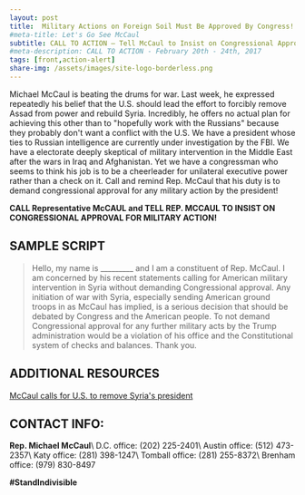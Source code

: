 ```yaml
---
layout: post
title:  Military Actions on Foreign Soil Must Be Approved By Congress!
#meta-title: Let's Go See McCaul
subtitle: CALL TO ACTION – Tell McCaul to Insist on Congressional Approval for Military Action!
#meta-description: CALL TO ACTION - February 20th - 24th, 2017
tags: [front,action-alert]
share-img: /assets/images/site-logo-borderless.png
---
```

Michael McCaul is beating the drums for war. Last week, he expressed repeatedly his belief that the U.S. should lead the effort to forcibly remove Assad from power and rebuild Syria. Incredibly, he offers no actual plan for achieving this other than to "hopefully work with the Russians" because they probably don't want a conflict with the U.S. We have a president whose ties to Russian intelligence are currently under investigation by the FBI. We have a electorate deeply skeptical of military intervention in the Middle East after the wars in Iraq and Afghanistan. Yet we have a congressman who seems to think his job is to be a cheerleader for unilateral executive power rather than a check on it. Call and remind Rep. McCaul that his duty is to demand congressional approval for any military action by the president!

**CALL Representative McCAUL and TELL REP. MCCAUL TO INSIST ON CONGRESSIONAL APPROVAL FOR MILITARY ACTION!**

## SAMPLE SCRIPT
>Hello, my name is &#95;&#95;&#95;&#95;&#95;&#95;&#95;&#95;&#95; and I am a constituent of Rep. McCaul. I am concerned by his recent statements calling for American military intervention in Syria without demanding Congressional approval. Any initiation of war with Syria, especially sending American ground troops in as McCaul has implied, is a serious decision that should be debated by Congress and the American people. To not demand Congressional approval for any further military acts by the Trump administration would be a violation of his office and the Constitutional system of checks and balances. Thank you.

## ADDITIONAL RESOURCES
[McCaul calls for U.S. to remove Syria's president](http://www.wfaa.com/news/politics/mccaul-calls-for-us-to-remove-syrias-president/429557545)

## CONTACT INFO:

**Rep. Michael McCaul**\\
D.C. office: (202) 225-2401\\
Austin office: (512) 473-2357\\
Katy office: (281) 398-1247\\
Tomball office: (281) 255-8372\\
Brenham office: (979) 830-8497

**#StandIndivisible**
